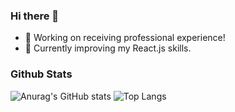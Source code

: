 ### Hi there 👋

- 🔭 Working on receiving professional experience!
- 🌱 Currently improving my React.js skills.

### Github Stats
![Anurag's GitHub stats](https://github-readme-stats.vercel.app/api?username=juliafan55&theme=swift&show_icons=true)   ![Top Langs](https://github-readme-stats.vercel.app/api/top-langs/?username=juliafan55&theme=swift&layout=compact)

<!--
**juliafan55/juliafan55** is a ✨ _special_ ✨ repository because its `README.md` (this file) appears on your GitHub profile.

Here are some ideas to get you started:

- 🔭 I’m currently working on ...
- 🌱 I’m currently learning ...
- 👯 I’m looking to collaborate on ...
- 🤔 I’m looking for help with ...
- 💬 Ask me about ...
- 📫 How to reach me: ...
- 😄 Pronouns: ...
- ⚡ Fun fact: ...
-->

